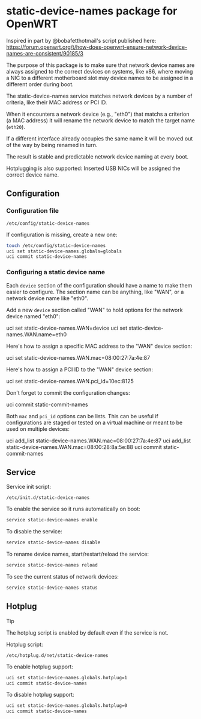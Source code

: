 # static-device-names package for OpenWRT

Inspired in part by @bobafetthotmail's script published here:
https://forum.openwrt.org/t/how-does-openwrt-ensure-network-device-names-are-consistent/90185/3

The purpose of this package is to make sure that network device names are
always assigned to the correct devices on systems, like x86, where moving a NIC
to a different motherboard slot may device names to be assigned in a different
order during boot.

The static-device-names service matches network devices by a number of
criteria, like their MAC address or PCI ID.

When it encounters a network device (e.g., "eth0") that matchs a criterion (a
MAC address) it will rename the network device to match the target name
(`eth20`).

If a different interface already occupies the same name it will be moved out of
the way by being renamed in turn.

The result is stable and predictable network device naming at every boot.

Hotplugging is also supported: Inserted USB NICs will be assigned the correct
device name.


## Configuration

### Configuration file

    /etc/config/static-device-names

If configuration is missing, create a new one:

```sh
touch /etc/config/static-device-names
uci set static-device-names.globals=globals
uci commit static-device-names
```


### Configuring a static device name

Each `device` section of the configuration should have a name to make them
easier to configure. The section name can be anything, like "WAN", or a network
device name like "eth0".

Add a new `device` section called "WAN" to hold options for the network device
named "eth0":

   uci set static-device-names.WAN=device
   uci set static-device-names.WAN.name=eth0

Here's how to assign a specific MAC address to the "WAN" device section:

   uci set static-device-names.WAN.mac=08:00:27:7a:4e:87

Here's how to assign a PCI ID to the "WAN" device section:

   uci set static-device-names.WAN.pci_id=10ec:8125

Don't forget to commit the configuration changes:

   uci commit static-commit-names

Both `mac` and `pci_id` options can be lists. This can be useful if
configurations are staged or tested on a virtual machine or meant to be used on
multiple devices:

   uci add_list static-device-names.WAN.mac=08:00:27:7a:4e:87
   uci add_list static-device-names.WAN.mac=08:00:28:8a:5e:88
   uci commit static-commit-names

## Service

Service init script:

    /etc/init.d/static-device-names

To enable the service so it runs automatically on boot:

```sh
service static-device-names enable
```

To disable the service:

```sh
service static-device-names disable
```

To rename device names, start/restart/reload the service:

```sh
service static-device-names reload
```

To see the current status of network devices:

```sh
service static-device-names status
```

## Hotplug

> [!TIP]
> The hotplug script is enabled by default even if the service is not.

Hotplug script:

	/etc/hotplug.d/net/static-device-names

To enable hotplug support:

```sh
uci set static-device-names.globals.hotplug=1
uci commit static-device-names
```

To disable hotplug support:

```sh
uci set static-device-names.globals.hotplug=0
uci commit static-device-names
```

